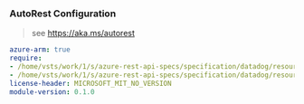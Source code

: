 ### AutoRest Configuration

> see https://aka.ms/autorest

``` yaml
azure-arm: true
require:
- /home/vsts/work/1/s/azure-rest-api-specs/specification/datadog/resource-manager/readme.md
- /home/vsts/work/1/s/azure-rest-api-specs/specification/datadog/resource-manager/readme.go.md
license-header: MICROSOFT_MIT_NO_VERSION
module-version: 0.1.0

```
